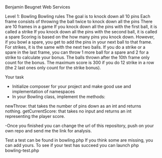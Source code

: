 Benjamin Beugnet Web Services

Level 1: Bowling
Bowling rules
The goal is to knock down all 10 pins
Each frame consists of throwing the ball twice to knock down all the pins
There are 10 frames in a game
If you knock down all the pins with the first ball, it is called a strike
If you knock down all the pins with the second ball, it is called a spare
Scoring is based on the how many pins you knock down. However, if you bowl a spare, you get to add the pins in your next ball to that frame. For strikes, it is the same with the next two balls.
If you do a strike or a spare in the last frame, you can throw 1 more ball for a spare and 2 for a strike to calculate your bonus. The balls thrown after the 10th frame only count for the bonus.
The maximum score is 300 if you do 12 strike in a row (the 2 last ones only count for the strike bonus).

Your task
- Initialize composer for your project and make good use and implementation of namespaces
- In your Bowling class, implement the methods:

newThrow: that takes the number of pins down as an int and returns nothing.
getCurrentScore: that takes no input and returns an int representing the player score.

-Once you finished you can change the url of this repository, push on your own repo and send me the link for analysis.

Test
a test can be found in bowling.php If you think some are missing, you can add yours.
To see if your test has succeed you can launch
php bowling-test.php